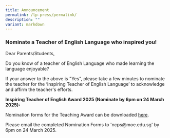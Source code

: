 ```yaml
---
title: Announcement
permalink: /lp-press/permalink/
description: ""
variant: markdown
---
```

### Nominate a Teacher of English Language who inspired you!

Dear Parents/Students,

Do you know of a teacher of English Language who made learning the language enjoyable?

If your answer to the above is "Yes", please take a few minutes to nominate the teacher for the ‘Inspiring Teacher of English Language’ to acknowledge and affirm the teacher's efforts.

**Inspiring Teacher of English Award 2025 (Nominate by 6pm on 24 March 2025):**

Nomination forms for the Teaching Award can be downloaded&nbsp;[here](https://www.languagecouncils.sg/goodenglish/inspiring-teacher-of-english-award/nomination-information).

 <p>Please email the completed Nomination Forms to 'ncps@moe.edu.sg' by 6pm on 24 March 2025. </p>